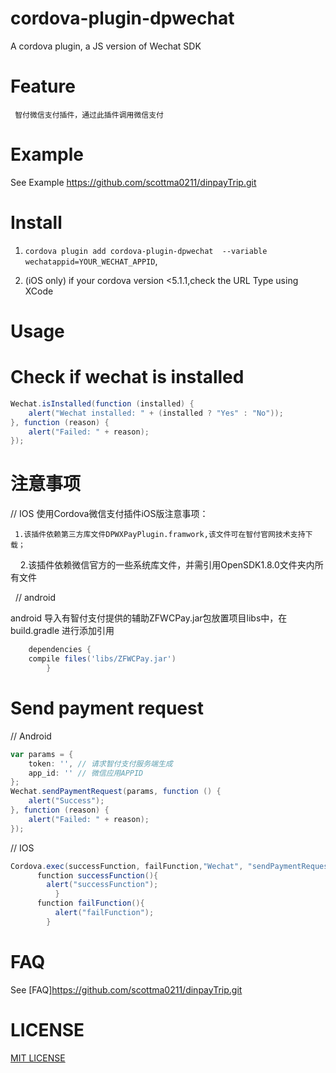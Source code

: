 # cordova-plugin-dpwechat

A cordova plugin, a JS version of Wechat SDK

# Feature

     智付微信支付插件，通过此插件调用微信支付

# Example

 See Example https://github.com/scottma0211/dinpayTrip.git

 
# Install

1. ```cordova plugin add cordova-plugin-dpwechat  --variable wechatappid=YOUR_WECHAT_APPID```,

2. (iOS only) if your cordova version <5.1.1,check the URL Type using XCode

# Usage

# Check if wechat is installed
```gradle
Wechat.isInstalled(function (installed) {
    alert("Wechat installed: " + (installed ? "Yes" : "No"));
}, function (reason) {
    alert("Failed: " + reason);
});
```


# 注意事项

  // IOS 使用Cordova微信支付插件iOS版注意事项：
   
     1.该插件依赖第三方库文件DPWXPayPlugin.framwork,该文件可在智付官网技术支持下载；
     2.该插件依赖微信官方的一些系统库文件，并需引用OpenSDK1.8.0文件夹内所有文件
     
   // android
   
   android 导入有智付支付提供的辅助ZFWCPay.jar包放置项目libs中，在build.gradle 进行添加引用
   
```gradle
    dependencies {
	compile files('libs/ZFWCPay.jar')
        }
```
   
# Send payment request

// Android
```gradle
var params = {
    token: '', // 请求智付支付服务端生成
    app_id: '' // 微信应用APPID
};
Wechat.sendPaymentRequest(params, function () {
    alert("Success");
}, function (reason) {
    alert("Failed: " + reason);
});
```

// IOS
```gradle
Cordova.exec(successFunction, failFunction,"Wechat", "sendPaymentRequest", [data.token]);
      function successFunction(){
        alert("successFunction");
          }
      function failFunction(){
          alert("failFunction");
        }
```
 

# FAQ

See [FAQ]https://github.com/scottma0211/dinpayTrip.git

# LICENSE

[MIT LICENSE](http://opensource.org/licenses/MIT)
